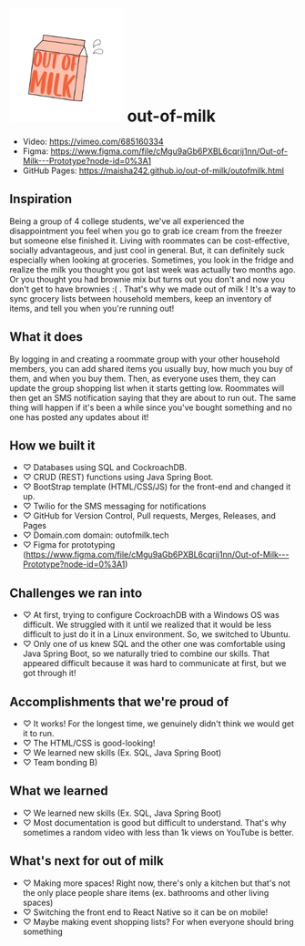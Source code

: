 # <img src="https://github.com/maisha242/out-of-milk/blob/main/out_of_milk_logo.png" alt="drawing" width="200"/> out-of-milk 

- Video: https://vimeo.com/685160334
- Figma: https://www.figma.com/file/cMgu9aGb6PXBL6cqrij1nn/Out-of-Milk---Prototype?node-id=0%3A1
- GitHub Pages: https://maisha242.github.io/out-of-milk/outofmilk.html



## Inspiration
Being a group of 4 college students, we've all experienced the disappointment you feel when you go to grab ice cream from the freezer but someone else finished it. Living with roommates can be cost-effective, socially advantageous, and just cool in general. But, it can definitely suck especially when looking at groceries. 
Sometimes, you look in the fridge and realize the milk you thought you got last week was actually two months ago. Or you thought you had brownie mix but turns out you don't and now you don't get to have brownies :( . 
That's why we made out of milk ! It's a way to sync grocery lists between household members, keep an inventory of items, and tell you when you're running out! 

## What it does
By logging in and creating a roommate group with your other household members, you can add shared items you usually buy, how much you buy of them, and when you buy them. Then, as everyone uses them, they can update the group shopping list when it starts getting low. Roommates will then get an SMS notification saying that they are about to run out. The same thing will happen if it's been a while since you've bought something and no one has posted any updates about it!

## How we built it
- ♡ Databases using SQL and CockroachDB.
- ♡ CRUD (REST) functions using Java Spring Boot. 
- ♡ BootStrap template (HTML/CSS/JS) for the front-end and changed it up.
- ♡ Twilio for the SMS messaging for notifications
- ♡ GitHub for Version Control, Pull requests, Merges, Releases, and Pages
- ♡ Domain.com domain: outofmilk.tech
- ♡ Figma for prototyping (https://www.figma.com/file/cMgu9aGb6PXBL6cqrij1nn/Out-of-Milk---Prototype?node-id=0%3A1)

## Challenges we ran into
- ♡ At first, trying to configure CockroachDB with a Windows OS was difficult. We struggled with it until we realized that it would be less difficult to just do it in a Linux environment. So, we switched to Ubuntu. 
- ♡ Only one of us knew SQL and the other one was comfortable using Java Spring Boot, so we naturally tried to combine our skills. That appeared difficult because it was hard to communicate at first, but we got through it!

## Accomplishments that we're proud of
- ♡ It works! For the longest time, we genuinely didn't think we would get it to run.
- ♡ The HTML/CSS is good-looking!
- ♡ We learned new skills (Ex. SQL, Java Spring Boot)
- ♡ Team bonding B)

## What we learned
- ♡ We learned new skills (Ex. SQL, Java Spring Boot)
- ♡ Most documentation is good but difficult to understand. That's why sometimes a random video with less than 1k views on YouTube is better. 

## What's next for out of milk
- ♡ Making more spaces! Right now, there's only a kitchen but that's not the only place people share items (ex. bathrooms and other living spaces)
- ♡ Switching the front end to React Native so it can be on mobile!
- ♡ Maybe making event shopping lists? For when everyone should bring something
